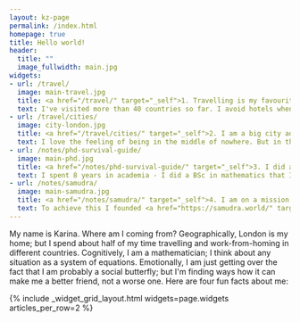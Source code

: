 ```yaml
---
layout: kz-page
permalink: /index.html
homepage: true
title: Hello world!
header:
  title: ""
  image_fullwidth: main.jpg
widgets:
- url: /travel/
  image: main-travel.jpg
  title: <a href="/travel/" target="_self">1. Travelling is my favourite thing</a>
  text: I've visited more than 40 countries so far. I avoid hotels when possible and I dislike tourist attractions. For me travelling is about exploring nature, architecture, cuisines and cultures around the world. Instead of visiting art galleries, I prefer to go for a walk looking for graffiti art. At night I prefer to wander around a busy port instead of pub crawling. Camping deep in a desert and hiking from the last stop of a rarely used train line are amongst the happiest memories I have. <a href="/travel/"><strong>Keep reading></strong></a>
- url: /travel/cities/
  image: city-london.jpg
  title: <a href="/travel/cities/" target="_self">2. I am a big city addict</a>
  text: I love the feeling of being in the middle of nowhere. But in the long term, I only feel truly alive when I am in a big city. I love their idea density, their fast pace, and their excellence in food, <a href="/travel/street-art/">street art</a> and academic research. <a href="/travel/London" target="_self">London</a>, New Delhi, New York, <a href="/travel/mexico/#cdmx" target="_self">Mexico City</a>, Tokyo, <a href="/travel/turkey/#istanbul" target="_self">Istanbul</a>, Singapore - all of them have a distinct character, constantly evolving and yet totally unique. My goal is to visit all of the world’s biggest cities and the cities that are relatively small but are the biggest in their country or surrounding geographical area. <a href="/travel/cities/"><strong>Keep reading></strong></a>
- url: /notes/phd-survival-guide/
  image: main-phd.jpg
  title: <a href="/notes/phd-survival-guide/" target="_self">3. I did a PhD at the interface of machine learning and genomics</a>
  text: I spent 8 years in academia - I did a BSc in mathematics that I never finished, an MSc in mathematics and a PhD. My thesis was on applications of machine learning to single-cell transcriptomic data, with a chapter on de novo evolution of proteins. If you are considering whether to do a PhD or if you are already doing one and are feeling stuck, do get in touch. I'm good at asking the right questions to help you figure out what is right for you. <a href="/notes/phd-survival-guide/"><strong>Keep reading></strong></a>
- url: /notes/samudra/
  image: main-samudra.jpg
  title: <a href="/notes/samudra/" target="_self">4. I am on a mission to reduce the negative impact of waste on climate, environment and health</a>
  text: To achieve this I founded <a href="https://samudra.world/" target="_blank">Samudra.world</a>, a systems accelerator. At Samudra we are experimenting with approaches and organisational structures that have not been tried before. Our strategy includes identifying success-relevant stakeholders and working with them to facilitate internal changes and enable powerful coordination between them. <a href="/notes/samudra/"><strong>Keep reading></strong></a>
---
```


My name is Karina. 
Where am I coming from? 
Geographically, London is my home; but I spend about half of my time travelling and work-from-homing in different countries. 
Cognitively, I am a mathematician; I think about any situation as a system of equations. 
Emotionally, I am just getting over the fact that I am probably a social butterfly; but I'm finding ways how it can make me a better friend, not a worse one. 
Here are four fun facts about me:

{% include _widget_grid_layout.html widgets=page.widgets articles_per_row=2 %}
